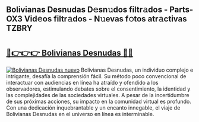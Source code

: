 ## Bolivianas Desnudas D𝚎sn𝚞dos filtr𝚊dos - Parts-OX3 Vid𝚎os filtr𝚊dos - N𝚞evas f𝚘tos atr𝚊ctivas TZBRY

# <h2><a href="http://mb8zic.tromn.icu/?c=Bolivianas+Desnudas">🔗👉👉👉 Bolivianas Desnudas 🔗🔗</a></h2>

[![Bolivianas Desnudas nuevo](https://i.imgur.com/pEAQMta.gif)](http://mb8zic.tromn.icu/?c=Bolivianas+Desnudas)
Bolivianas Desnudas, un individuo complejo e intrigante, desafía la comprensión fácil. Su método poco convencional de interactuar con audiencias en línea ha atraído y ofendido a los observadores, estimulando debates sobre el consentimiento, la identidad y las complejidades de las sociedades virtuales. A pesar de la incertidumbre de sus próximas acciones, su impacto en la comunidad virtual es profundo. Con una dedicación inquebrantable y un encanto innegable, el viaje de Bolivianas Desnudas en el universo en línea es interminable.
